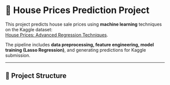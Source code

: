 # 🏡 House Prices Prediction Project

This project predicts house sale prices using **machine learning** techniques on the Kaggle dataset:  
[House Prices: Advanced Regression Techniques](https://www.kaggle.com/c/house-prices-advanced-regression-techniques).

The pipeline includes **data preprocessing, feature engineering, model training (Lasso Regression)**, and generating predictions for Kaggle submission.

---

## 📂 Project Structure

